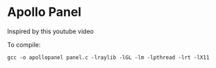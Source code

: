 # Apollo Panel

Inspired by this youtube video

To compile:
```
gcc -o apollopanel panel.c -lraylib -lGL -lm -lpthread -lrt -lX11
```
